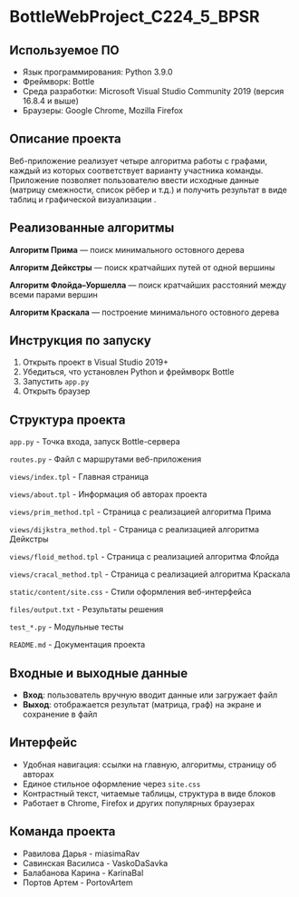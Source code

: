 # BottleWebProject_C224_5_BPSR
## Используемое ПО
- Язык программирования: Python 3.9.0
- Фреймворк: Bottle
- Среда разработки: Microsoft Visual Studio Community 2019 (версия 16.8.4 и выше)
- Браузеры: Google Chrome, Mozilla Firefox

## Описание проекта
Веб-приложение реализует четыре алгоритма работы с графами, каждый из которых соответствует варианту участника команды. Приложение позволяет пользователю ввести исходные данные (матрицу смежности, список рёбер и т.д.) и получить результат в виде таблиц и графической визуализации .

## Реализованные алгоритмы

**Алгоритм Прима** — поиск минимального остовного дерева 

**Алгоритм Дейкстры** — поиск кратчайших путей от одной вершины 

**Алгоритм Флойда–Уоршелла** — поиск кратчайших расстояний между всеми парами вершин 

**Алгоритм Краскала** — построение минимального остовного дерева 


## Инструкция по запуску
1. Открыть проект в Visual Studio 2019+
2. Убедиться, что установлен Python и фреймворк Bottle
3. Запустить `app.py`
4. Открыть браузер

## Структура проекта
`app.py` - Точка входа, запуск Bottle-сервера

`routes.py` - Файл с маршрутами веб-приложения

`views/index.tpl` - Главная страница

`views/about.tpl` - Информация об авторах проекта

`views/prim_method.tpl` - Страница с реализацией алгоритма Прима

`views/dijkstra_method.tpl` - Страница с реализацией алгоритма Дейкстры

`views/floid_method.tpl` - Страница с реализацией алгоритма Флойда

`views/cracal_method.tpl` - Страница с реализацией алгоритма Краскала

`static/content/site.css` - Стили оформления веб-интерфейса

`files/output.txt` - Результаты решения

`test_*.py` - Модульные тесты

`README.md` - Документация проекта

## Входные и выходные данные
- **Вход**: пользователь вручную вводит данные или загружает файл
- **Выход**: отображается результат (матрица, граф) на экране и сохранение в файл

## Интерфейс
- Удобная навигация: ссылки на главную, алгоритмы, страницу об авторах
- Единое стильное оформление через `site.css`
- Контрастный текст, читаемые таблицы, структура в виде блоков
- Работает в Chrome, Firefox и других популярных браузерах

## Команда проекта

- Равилова Дарья - miasimaRav
- Савинская Василиса - VaskoDaSavka
- Балабанова Карина - KarinaBal
- Портов Артем - PortovArtem
